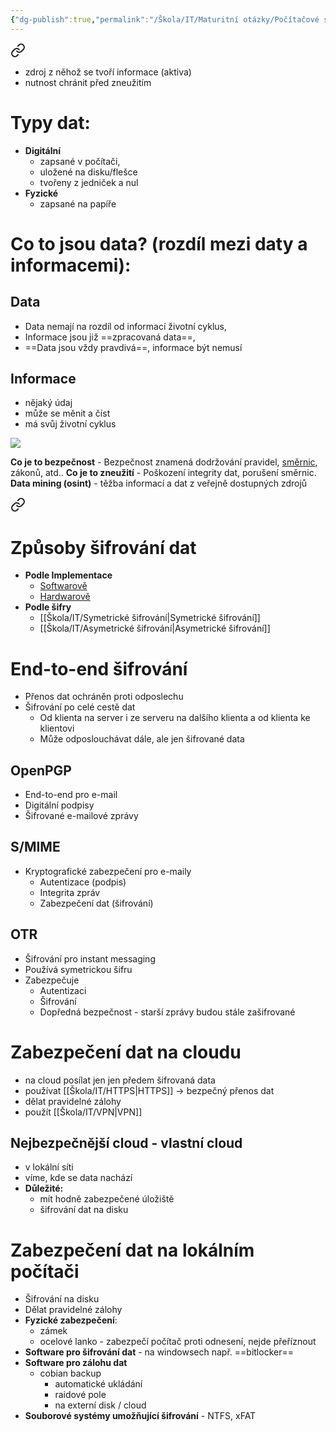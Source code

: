 ```yaml
---
{"dg-publish":true,"permalink":"/Škola/IT/Maturitní otázky/Počítačové sítě a kybernetika/Zabezpečení dat proti zneužití/","created":"2024-03-18T20:54:48.295+01:00","updated":"2024-03-13T18:07:15.335+01:00"}
---
```



<div class="transclusion internal-embed is-loaded"><a class="markdown-embed-link" href="/skola/it/data/" aria-label="Open link"><svg xmlns="http://www.w3.org/2000/svg" width="24" height="24" viewBox="0 0 24 24" fill="none" stroke="currentColor" stroke-width="2" stroke-linecap="round" stroke-linejoin="round" class="svg-icon lucide-link"><path d="M10 13a5 5 0 0 0 7.54.54l3-3a5 5 0 0 0-7.07-7.07l-1.72 1.71"></path><path d="M14 11a5 5 0 0 0-7.54-.54l-3 3a5 5 0 0 0 7.07 7.07l1.71-1.71"></path></svg></a><div class="markdown-embed">




- zdroj z něhož se tvoří informace (aktiva)
- nutnost chránit před zneužitím
# Typy dat:
- **Digitální** 
	- zapsané v počítači, 
	- uložené na disku/flešce
	- tvořeny z jedniček a nul
- **Fyzické**
	- zapsané na papíře
# Co to jsou data? (rozdíl mezi daty a informacemi):

## Data
- Data nemají na rozdíl od informací životní cyklus,
- Informace jsou již ==zpracovaná data==,
- ==Data jsou vždy pravdivá==, informace být nemusí
## Informace

<div class="transclusion internal-embed is-loaded"><div class="markdown-embed">



- nějaký údaj
- může se měnit a číst
- má svůj životní cyklus

![](https://lh7-us.googleusercontent.com/bcgZZIbPRXZbF-1JFXTrkwxea2T7mc225zTLGI2nYyGbnyLVavdfuYENf9L-luqLNlxjR1UQGkiKIpsc5jACbyrWzGVFx8JzzXWA3UBiLknmbKELl8FifhsxnafYpiVl6YEe_C8Gs7iW4-3Uuh-kQkQ)

</div></div>


</div></div>


**Co je to bezpečnost** - Bezpečnost znamená dodržování pravidel, [směrnic](Směrnice.md), zákonů, atd..
**Co je to zneužití** - Poškození integrity dat, porušení směrnic.
**Data mining (osint)** - těžba informací a dat z veřejně dostupných zdrojů


<div class="transclusion internal-embed is-loaded"><a class="markdown-embed-link" href="/skola/it/sifrovani/" aria-label="Open link"><svg xmlns="http://www.w3.org/2000/svg" width="24" height="24" viewBox="0 0 24 24" fill="none" stroke="currentColor" stroke-width="2" stroke-linecap="round" stroke-linejoin="round" class="svg-icon lucide-link"><path d="M10 13a5 5 0 0 0 7.54.54l3-3a5 5 0 0 0-7.07-7.07l-1.72 1.71"></path><path d="M14 11a5 5 0 0 0-7.54-.54l-3 3a5 5 0 0 0 7.07 7.07l1.71-1.71"></path></svg></a><div class="markdown-embed">




# Způsoby šifrování dat
- **Podle Implementace**
	- [Softwarově](Softwarové%20šifrování.md)
	- [Hardwarově](Hardwarové%20šifrování.md)
- **Podle šifry**
	- [[Škola/IT/Symetrické šifrování\|Symetrické šifrování]]
	- [[Škola/IT/Asymetrické šifrování\|Asymetrické šifrování]]

# End-to-end šifrování
- Přenos dat ochráněn proti odposlechu
- Šifrování po celé cestě dat
    - Od klienta na server i ze serveru na dalšího klienta a od klienta ke klientovi
    - Může odposlouchávat dále, ale jen šifrované data
## OpenPGP
- End-to-end pro e-mail
- Digitální podpisy
- Šifrované e-mailové zprávy
## S/MIME
- Kryptografické zabezpečení pro e-maily
    - Autentizace (podpis)
    - Integrita zpráv
    - Zabezpečení dat (šifrování)

## OTR
- Šifrování pro instant messaging
- Používá symetrickou šifru
- Zabezpečuje
    - Autentizaci
    - Šifrování
    - Dopředná bezpečnost - starší zprávy budou stále zašifrované

</div></div>

# Zabezpečení dat na cloudu
- na cloud posílat jen jen předem šifrovaná data
- používat [[Škola/IT/HTTPS\|HTTPS]] -> bezpečný přenos dat
- dělat pravidelné zálohy
- použít [[Škola/IT/VPN\|VPN]]
## Nejbezpečnější cloud - vlastní cloud
- v lokální síti
- víme, kde se data nachází
- **Důležité:** 
	- mít hodně zabezpečené úložiště
	- šifrování dat na disku
# Zabezpečení dat na lokálním počítači
- Šifrování na disku
- Dělat pravidelné zálohy
- **Fyzické zabezpečení**:
	- zámek
	- ocelové lanko - zabezpečí počítač proti odnesení, nejde přeříznout
- **Software pro šifrování dat** - na windowsech např. ==bitlocker==
- **Software pro zálohu dat** 
	- cobian backup
		- automatické ukládání
		- raidové pole
		- na externí disk / cloud
- **Souborové systémy umožňující šifrování** - NTFS, xFAT